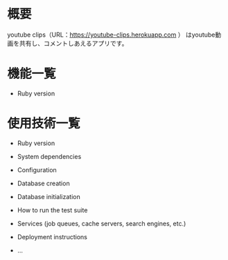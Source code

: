 # 概要
youtube clips（URL：https://youtube-clips.herokuapp.com ）
はyoutube動画を共有し、コメントしあえるアプリです。
# 機能一覧

* Ruby version


# 使用技術一覧


* Ruby version

* System dependencies

* Configuration

* Database creation

* Database initialization

* How to run the test suite

* Services (job queues, cache servers, search engines, etc.)

* Deployment instructions

* ...
